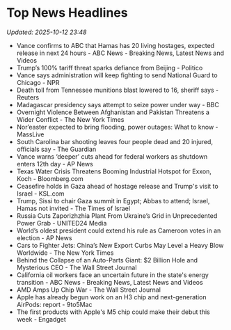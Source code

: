 # Top News Headlines

_Updated: 2025-10-12 23:48_

- Vance confirms to ABC that Hamas has 20 living hostages, expected release in next 24 hours - ABC News - Breaking News, Latest News and Videos
- Trump’s 100% tariff threat sparks defiance from Beijing - Politico
- Vance says administration will keep fighting to send National Guard to Chicago - NPR
- Death toll from Tennessee munitions blast lowered to 16, sheriff says - Reuters
- Madagascar presidency says attempt to seize power under way - BBC
- Overnight Violence Between Afghanistan and Pakistan Threatens a Wider Conflict - The New York Times
- Nor’easter expected to bring flooding, power outages: What to know - MassLive
- South Carolina bar shooting leaves four people dead and 20 injured, officials say - The Guardian
- Vance warns ‘deeper’ cuts ahead for federal workers as shutdown enters 12th day - AP News
- Texas Water Crisis Threatens Booming Industrial Hotspot for Exxon, Koch - Bloomberg.com
- Ceasefire holds in Gaza ahead of hostage release and Trump's visit to Israel - KSL.com
- Trump, Sissi to chair Gaza summit in Egypt; Abbas to attend; Israel, Hamas not invited - The Times of Israel
- Russia Cuts Zaporizhzhia Plant From Ukraine’s Grid in Unprecedented Power Grab - UNITED24 Media
- World’s oldest president could extend his rule as Cameroon votes in an election - AP News
- Cars to Fighter Jets: China’s New Export Curbs May Level a Heavy Blow Worldwide - The New York Times
- Behind the Collapse of an Auto-Parts Giant: $2 Billion Hole and Mysterious CEO - The Wall Street Journal
- California oil workers face an uncertain future in the state's energy transition - ABC News - Breaking News, Latest News and Videos
- AMD Amps Up Chip War - The Wall Street Journal
- Apple has already begun work on an H3 chip and next-generation AirPods: report - 9to5Mac
- The first products with Apple's M5 chip could make their debut this week - Engadget
